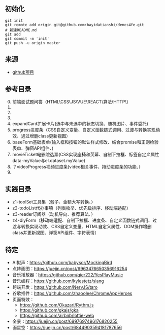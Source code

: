 ## 初始化

```
git init
git remote add origin git@github.com:bayidatianshi/demos4fe.git
# 新建README.md
git add
git commit -m 'init'
git push -u origin master
```

## 来源
- [github项目](https://github.com/eveningwater/my-web-projects/tree/master/js)

## 参考目录
0. 前端面试题问答（HTML\CSS\JS\VUE\REACT\算法\HTTP\）
1. 
2. 
3. 
4. expandCard扩展卡片(选中与未选中的状态切换、随机图片、事件委托)
5. progress进度条（CSS自定义变量、自定义函数链式调用、过渡与转换实现动效、通过增删class更新视图）
6. baseForm基础表单(输入框和按钮的默认样式修改、结合promise和正则检验表单、弹窗API组件、)
7. movieTicket电影院选票(CSS实现座椅和荧幕、自制下拉框、标签自定义属性data-myValue与el.dataset.myValue)
8. ？videoProgress视频进度条(video相关事件、拖动进度条的功能、）
9. 

## 实践目录
- z1-toolSet工具集（骰子、金额大写转换、）
- z2-todoList代办事项（列表枚举、优先级排序、移动端适配）
- z3-reader订阅器（动机导向、推荐算法、）
- z4-diyForm（移动端适配、自制下拉框、进度条、自定义函数链式调用、过渡与转换实现动效、CSS自定义变量、HTML自定义属性、DOM操作增删class并更新视图、弹窗API组件、字符表情）

## 待定
- AI拟声：https://github.com/babysor/MockingBird
- 点阵画图：https://juejin.cn/post/6963476650356916254
- 音乐播放器：https://github.com/qier222/YesPlayMusic
- 音乐编程：https://github.com/kylestetz/slang
- 跨端开发：https://github.com/NervJS/taro
- 谷歌插件：https://github.com/zhaoolee/ChromeAppHeroes
- 页面特效：
  - https://github.com/Okazari/Rythm.js
  - https://github.com/gkajs/gka
  - https://github.com/airbnb/lottie-web
- 全景：https://juejin.cn/post/6997697496176820255
- 画星空：https://juejin.cn/post/6844903594181787656